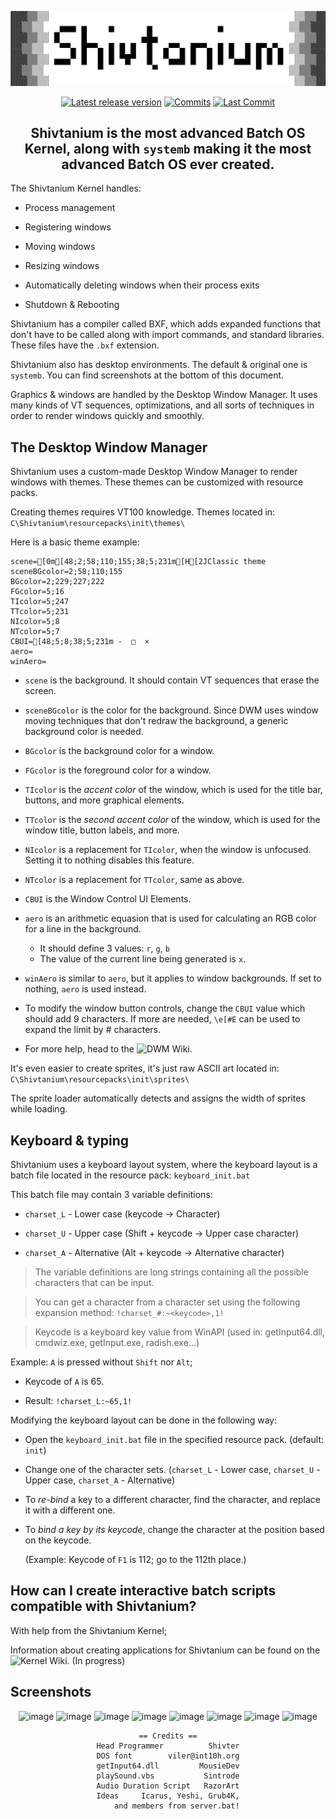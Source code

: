 <div align="center">

![Shivtanium Logo](https://raw.githubusercontent.com/Shivter14/Shivtanium/main/Shivtanium.png)

[![Latest release version](https://img.shields.io/github/v/release/Shivter14/Shivtanium?color=brightgreen&label=Latest%20version&style=for-the-badge)](https://github.com/Shivter14/Shivtanium/releases "Releases")
[![Commits](https://img.shields.io/github/commit-activity/m/Shivter14/Shivtanium?label=commits&style=for-the-badge)](https://github.com/Shivter14/Shivtanium/commits "Commit History")
[![Last Commit](https://img.shields.io/github/last-commit/Shivter14/Shivtanium/main?label=Latest%20commit&style=for-the-badge&display_timestamp=committer)](https://github.com/Shivter14/Shivtanium/pulse/monthly "Last activity")

## Shivtanium is the most advanced Batch OS Kernel, along with `systemb` making it the most advanced Batch OS ever created.

</div>

The Shivtanium Kernel handles:

- Process management

- Registering windows

- Moving windows

- Resizing windows

- Automatically deleting windows when their process exits

- Shutdown & Rebooting

Shivtanium has a compiler called BXF, which adds expanded functions that don't have to be called along with import commands, and standard libraries. These files have the `.bxf` extension.

Shivtanium also has desktop environments. The default & original one is `systemb`. You can find screenshots at the bottom of this document.

Graphics & windows are handled by the Desktop Window Manager. It uses many kinds of VT sequences, optimizations, and all sorts of techniques in order to render windows quickly and smoothly.

## The Desktop Window Manager

Shivtanium uses a custom-made Desktop Window Manager to render windows with themes.
These themes can be customized with resource packs.

Creating themes requires VT100 knowledge.
Themes located in: `C\Shivtanium\resourcepacks\init\themes\`

Here is a basic theme example:
```
scene=[0m[48;2;58;110;155;38;5;231m[H[2JClassic theme
sceneBGcolor=2;58;110;155
BGcolor=2;229;227;222
FGcolor=5;16
TIcolor=5;247
TTcolor=5;231
NIcolor=5;8
NTcolor=5;7
CBUI=[48;5;8;38;5;231m -  □  × 
aero=
winAero=
```
- `scene` is the background. It should contain VT sequences that erase the screen.
- `sceneBGcolor` is the color for the background. Since DWM uses window moving techniques that don't redraw the background, a generic background color is needed.

- `BGcolor` is the background color for a window.
- `FGcolor` is the foreground color for a window.
- `TIcolor` is the *accent color* of the window, which is used for the title bar, buttons, and more graphical elements.
- `TTcolor` is the *second accent color* of the window, which is used for the window title, button labels, and more.

- `NIcolor` is a replacement for `TIcolor`, when the window is unfocused. Setting it to nothing disables this feature.
- `NTcolor` is a replacement for `TTcolor`, same as above.
- `CBUI` is the Window Control UI Elements.

- `aero` is an arithmetic equasion that is used for calculating an RGB color for a line in the background.
  - It should define 3 values: `r`, `g`, `b`
  - The value of the current line being generated is `x`.
- `winAero` is similar to `aero`, but it applies to window backgrounds. If set to nothing, `aero` is used instead.

* To modify the window button controls, change the `CBUI` value which should add 9 characters. If more are needed, `\e[#E` can be used to expand the limit by # characters.

* For more help, head to the ![DWM Wiki](https://github.com/Shivter14/Shivtanium/wiki/Desktop-Window-Manager).

It's even easier to create sprites, it's just raw ASCII art located in: `C\Shivtanium\resourcepacks\init\sprites\`

The sprite loader automatically detects and assigns the width of sprites while loading.


## Keyboard & typing

Shivtanium uses a keyboard layout system, where the keyboard layout is a batch file located in the resource pack:
`keyboard_init.bat`

This batch file may contain 3 variable definitions:

- `charset_L` - Lower case (keycode -> Character)

- `charset_U` - Upper case (Shift + keycode -> Upper case character)

- `charset_A` - Alternative (Alt + keycode -> Alternative character)

> The variable definitions are long strings containing all the possible characters that can be input.

> You can get a character from a character set using the following expansion method: `!charset_#:~<keycode>,1!`

> Keycode is a keyboard key value from WinAPI (used in: getInput64.dll, cmdwiz.exe, getInput.exe, radish.exe...)

Example: `A` is pressed without `Shift` nor `Alt`;

- Keycode of `A` is 65.

- Result: `!charset_L:~65,1!`

Modifying the keyboard layout can be done in the following way:

* Open the `keyboard_init.bat` file in the specified resource pack. (default: `init`)
* Change one of the character sets. (`charset_L` - Lower case, `charset_U` - Upper case, `charset_A` - Alternative)
* To *re-bind* a key to a different character, find the character, and replace it with a different one.
* To *bind a key by its keycode*, change the character at the position based on the keycode.

  (Example: Keycode of `F1` is 112; go to the 112th place.)

## How can I create interactive batch scripts compatible with Shivtanium?

With help from the Shivtanium Kernel;

Information about creating applications for Shivtanium can be found on the ![Kernel Wiki](https://github.com/Shivter14/Shivtanium/wiki/kernel). (In progress)

## Screenshots

<div align="center">

  ![image](https://github.com/Shivter14/Shivtanium/assets/98386496/dd131add-ed0a-4b8a-b11d-51ef5c7239ab)
  ![image](https://github.com/Shivter14/Shivtanium/assets/98386496/983b1fc7-c198-4bfc-8a7d-94462d6b9dfb)
  ![image](https://github.com/user-attachments/assets/d417a5e4-452b-4e58-9eb5-8fad47d6b199)
  ![image](https://github.com/user-attachments/assets/737af2a2-d617-4ead-95cf-7d7acc818c9c)
  ![image](https://github.com/user-attachments/assets/9dde2564-e682-4895-98a9-4840cd61ba49)
  ![image](https://github.com/user-attachments/assets/8aa95fe2-74a8-4655-9a0e-966e88f54b22)
  ![image](https://github.com/user-attachments/assets/816ca08b-a275-4f0e-b7ed-c29ba9e4aa31)
  ![image](https://github.com/user-attachments/assets/38911f7a-f5df-4831-b542-385976374cc8)


    == Credits ==
    Head Programmer          Shivter
    DOS font        viler@int10h.org
    getInput64.dll         MousieDev
    playSound.vbs           Sintrode
    Audio Duration Script   RazorArt
    Ideas     Icarus, Yeshi, Grub4K,
        and members from server.bat!

</div>

